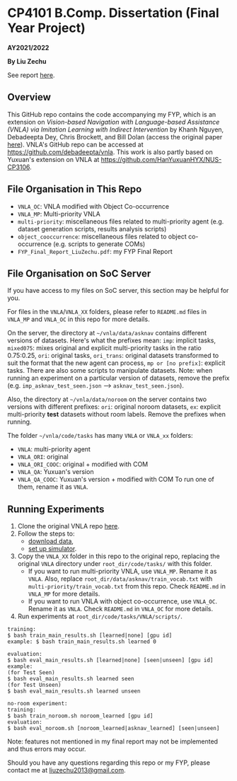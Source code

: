 # CP4101 B.Comp. Dissertation (Final Year Project)

**AY2021/2022**

**By Liu Zechu**

See report [here](https://github.com/LiuZechu/vnla/blob/master/FYP_Final_Report_LiuZechu.pdf).

## Overview
This GitHub repo contains the code accompanying my FYP, which is an extension on _Vision-based Navigation with Language-based Assistance (VNLA) via Imitation Learning with Indirect Intervention_ by Khanh Nguyen, Debadeepta Dey, Chris Brockett, and Bill Dolan (access the original paper [here](https://arxiv.org/abs/1812.04155)). VNLA's GitHub repo can be accessed at <https://github.com/debadeepta/vnla>. This work is also partly based on Yuxuan's extension on VNLA at <https://github.com/HanYuxuanHYX/NUS-CP3106>.

## File Organisation in This Repo
- `VNLA_OC`: VNLA modified with Object Co-occurrence
- `VNLA_MP`: Multi-priority VNLA
- `multi-priority`: miscellaneous files related to multi-priority agent (e.g. dataset generation scripts, results analysis scripts)
- `object_cooccurrence`: miscellaneous files related to object co-occurrence (e.g. scripts to generate COMs)
- `FYP_Final_Report_LiuZechu.pdf`: my FYP Final Report

## File Organisation on SoC Server
If you have access to my files on SoC server, this section may be helpful for you.

For files in the `VNLA`/`VNLA_XX` folders, please refer to `README.md` files in `VNLA_MP` and `VNLA_OC` in this repo for more details.

On the server, the directory at `~/vnla/data/asknav` contains different versions of datasets. Here's what the prefixes mean: `imp`: implicit tasks, `mixed075`: mixes original and explicit multi-priority tasks in the ratio 0.75:0.25, `ori`: original tasks, `ori_trans`: original datasets transformed to suit the format that the new agent can process, `mp or [no prefix]`: explicit tasks. There are also some scripts to manipulate datasets. Note: when running an experiment on a particular version of datasets, remove the prefix (e.g. `imp_asknav_test_seen.json` --> `asknav_test_seen.json`).

Also, the directory at `~/vnla/data/noroom` on the server contains two versions with different prefixes: `ori`: original noroom datasets, `ex`: explicit multi-priority **test** datasets without room labels. Remove the prefixes when running.

The folder `~/vnla/code/tasks` has many `VNLA` or `VNLA_xx` folders:
- `VNLA`: multi-priority agent
- `VNLA_ORI`: original 
- `VNLA_ORI_COOC`: original + modified with COM
- `VNLA_QA`: Yuxuan's version
- `VNLA_QA_COOC`: Yuxuan's version + modified with COM
To run one of them, rename it as `VNLA`.

## Running Experiments
1. Clone the original VNLA repo [here](https://github.com/debadeepta/vnla).
2. Follow the steps to:
    * [download data](https://github.com/debadeepta/vnla/tree/master/data),
    * [set up simulator](https://github.com/debadeepta/vnla/tree/master/code).
3. Copy the `VNLA_XX` folder in this repo to the original repo, replacing the original `VNLA` directory under `root_dir/code/tasks/` with this folder.
    * If you want to run multi-priority VNLA, use `VNLA_MP`. Rename it as `VNLA`. Also, replace `root_dir/data/asknav/train_vocab.txt` with `multi-priority/train_vocab.txt` from this repo. Check `README.md` in `VNLA_MP` for more details.
    * If you want to run VNLA with object co-occurrence, use `VNLA_OC`. Rename it as `VNLA`. Check `README.md` in `VNLA_OC` for more details.
4. Run experiments at `root_dir/code/tasks/VNLA/scripts/`.

```
training:
$ bash train_main_results.sh [learned|none] [gpu id]
example: $ bash train_main_results.sh learned 0

evaluation:
$ bash eval_main_results.sh [learned|none] [seen|unseen] [gpu id]
example: 
(for Test Seen) 
$ bash eval_main_results.sh learned seen
(for Test Unseen)
$ bash eval_main_results.sh learned unseen

no-room experiment:
training:
$ bash train_noroom.sh noroom_learned [gpu id]
evaluation:
$ bash eval_noroom.sh [noroom_learned|asknav_learned] [seen|unseen]
```

Note: features not mentioned in my final report may not be implemented and thus errors may occur.


Should you have any questions regarding this repo or my FYP, please contact me at <liuzechu2013@gmail.com>.

